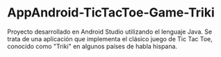 # AppAndroid-TicTacToe-Game-Triki
Proyecto desarrollado en Android Studio utilizando el lenguaje Java. Se trata de una aplicación que implementa el clásico juego de Tic Tac Toe, conocido como "Triki" en algunos países de habla hispana.
